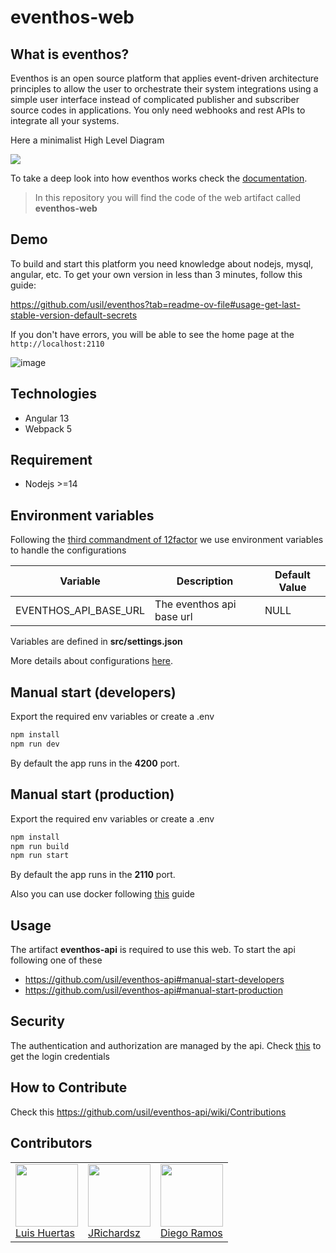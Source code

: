 # eventhos-web

## What is eventhos?

Eventhos is an open source platform that applies event-driven architecture principles to allow the user to orchestrate their system integrations using a simple user interface instead of complicated publisher and subscriber source codes in applications. You only need webhooks and rest APIs to integrate all your systems.

Here a minimalist High Level Diagram

![](https://www.planttext.com/api/plantuml/png/LOv13e0W30JlVGNXpXSCFp556Y11CBJgzyM3YhVjP9fTou9DzZL3eqMmX4oA3f9OUSOjAMIb-rrkO3hGm58RXiywoVsj3ZHu57J8f9u0eszQ2b7CD5R1MFiAxxkbullC2m00)

To take a deep look into how eventhos works check the [documentation](https://github.com/usil/eventhos/wiki).

> In this repository you will find the code of the web artifact called **eventhos-web**

## Demo

To build and start this platform you need knowledge about nodejs, mysql, angular, etc. To get your own version in less than 3 minutes, follow this guide:

https://github.com/usil/eventhos?tab=readme-ov-file#usage-get-last-stable-version-default-secrets

If you don't have errors, you will be able to see the home page at the `http://localhost:2110`

![image](https://github.com/usil/eventhos-web/assets/3322836/07394895-047a-428c-8dbf-72175f40f45e)


## Technologies

- Angular 13
- Webpack 5

## Requirement

- Nodejs >=14

## Environment variables

Following the [third commandment of 12factor](https://12factor.net/config) we use environment variables to handle the configurations

| Variable                             | Description                                    | Default Value |
| ------------------------------------ | ---------------------------------------------- | ------------- |
| EVENTHOS_API_BASE_URL                       | The eventhos api base url           | NULL      |

Variables are defined in **src/settings.json**

More details about configurations [here](https://github.com/usil/eventhos-web/wiki/settings).

## Manual start (developers)

Export the required env variables or create a .env

```js
npm install
npm run dev
```

By default the app runs in the **4200** port.

## Manual start (production)

Export the required env variables or create a .env

```js
npm install
npm run build
npm run start
```
By default the app runs in the **2110** port.

Also you can use docker following [this](https://github.com/usil/eventhos-web/wiki/deployment_docker) guide

## Usage

The artifact **eventhos-api** is required to use this web. To start the api following one of these

- https://github.com/usil/eventhos-api#manual-start-developers
- https://github.com/usil/eventhos-api#manual-start-production

## Security

The authentication and authorization are managed by the api. Check [this](https://github.com/usil/eventhos-api#security) to get the login credentials


## How to Contribute

Check this https://github.com/usil/eventhos-api/wiki/Contributions

## Contributors

<table>
  <tbody>
    <td>
      <img src="https://i.ibb.co/88Tp6n5/Recurso-7.png" width="100px;"/>
      <br />
      <label><a href="https://github.com/TacEtarip">Luis Huertas</a></label>
      <br />
    </td>
    <td>
      <img src="https://avatars0.githubusercontent.com/u/3322836?s=460&v=4" width="100px;"/>
      <br />
      <label><a href="http://jrichardsz.github.io/">JRichardsz</a></label>
      <br />
    </td>
    <td>
      <img src="https://avatars.githubusercontent.com/u/66818290?s=400&u=d2f95a7497efd7fa830cf96fc2dc01120f27f3c5&v=4" width="100px;"/>
      <br />
      <label><a href="https://github.com/iSkyNavy">Diego Ramos</a></label>
      <br />
    </td>
  </tbody>
</table>
